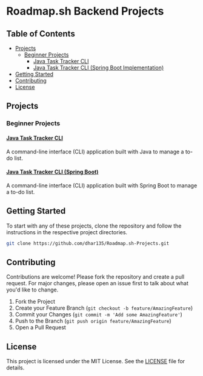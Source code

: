 # Roadmap.sh Backend Projects

## Table of Contents
- [Projects](#projects)
    - [Beginner Projects](#beginner-projects)
        - [Java Task Tracker CLI](#java-task-tracker-cli)
        - [Java Task Tracker CLI (Spring Boot Implementation)](#java-task-tracker-cli-spring-boot)
- [Getting Started](#getting-started)
- [Contributing](#contributing)
- [License](#license)

## Projects

### Beginner Projects

#### [Java Task Tracker CLI](https://roadmap.sh/projects/task-tracker)
A command-line interface (CLI) application built with Java to manage a to-do list.

#### [Java Task Tracker CLI (Spring Boot)](https://github.com/dhar135/Roadmap.sh-Projects/tree/main/Beginner/java-task-tracker-cli-springboot)
A command-line interface (CLI) application built with Spring Boot to manage a to-do list.

## Getting Started

To start with any of these projects, clone the repository and follow the instructions in the respective project directories.

```sh
git clone https://github.com/dhar135/Roadmap.sh-Projects.git
```

## Contributing

Contributions are welcome! Please fork the repository and create a pull request. For major changes, please open an issue first to talk about what you'd like to change.

1. Fork the Project
2. Create your Feature Branch (`git checkout -b feature/AmazingFeature`)
3. Commit your Changes (`git commit -m 'Add some AmazingFeature'`)
4. Push to the Branch (`git push origin feature/AmazingFeature`)
5. Open a Pull Request

## License

This project is licensed under the MIT License. See the [LICENSE](LICENSE) file for details.
